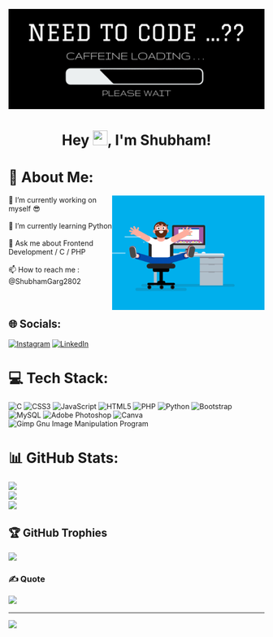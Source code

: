 ![](https://github.com/ShubhamGarg2802/ShubhamGarg2802/blob/main/banner.png)

<h1 align="center">Hey <img src="https://github.com/TheDudeThatCode/TheDudeThatCode/blob/master/Assets/Hi.gif" height = "29px" width = "29px">, I'm <strong>Shubham!</strong></h1>

# 💫 About Me:
<img align="right" alt="coding" width="300" src="https://github.com/ShubhamGarg2802/ShubhamGarg2802/blob/main/coding.gif">
🔭 I’m currently working on myself 😎<br><br>🌱 I’m currently learning Python<br><br>💬 Ask me about Frontend Development / C / PHP <br><br>📫 How to reach me : @ShubhamGarg2802 <br><br><br>


## 🌐 Socials:
[![Instagram](https://img.shields.io/badge/Instagram-%23E4405F.svg?logo=Instagram&logoColor=white)](https://instagram.com/shubham_garg03) [![LinkedIn](https://img.shields.io/badge/LinkedIn-%230077B5.svg?logo=linkedin&logoColor=white)](https://linkedin.com/in/shubham-garg-b2797021b) 

# 💻 Tech Stack:
![C](https://img.shields.io/badge/c-%2300599C.svg?style=for-the-badge&logo=c&logoColor=white) ![CSS3](https://img.shields.io/badge/css3-%231572B6.svg?style=for-the-badge&logo=css3&logoColor=white) ![JavaScript](https://img.shields.io/badge/javascript-%23323330.svg?style=for-the-badge&logo=javascript&logoColor=%23F7DF1E) ![HTML5](https://img.shields.io/badge/html5-%23E34F26.svg?style=for-the-badge&logo=html5&logoColor=white) ![PHP](https://img.shields.io/badge/php-%23777BB4.svg?style=for-the-badge&logo=php&logoColor=white) ![Python](https://img.shields.io/badge/python-3670A0?style=for-the-badge&logo=python&logoColor=ffdd54) ![Bootstrap](https://img.shields.io/badge/bootstrap-%23563D7C.svg?style=for-the-badge&logo=bootstrap&logoColor=white) ![MySQL](https://img.shields.io/badge/mysql-%2300f.svg?style=for-the-badge&logo=mysql&logoColor=white) ![Adobe Photoshop](https://img.shields.io/badge/adobephotoshop-%2331A8FF.svg?style=for-the-badge&logo=adobephotoshop&logoColor=white) ![Canva](https://img.shields.io/badge/Canva-%2300C4CC.svg?style=for-the-badge&logo=Canva&logoColor=white) ![Gimp Gnu Image Manipulation Program](https://img.shields.io/badge/Gimp-657D8B?style=for-the-badge&logo=gimp&logoColor=FFFFFF)
# 📊 GitHub Stats:
![](https://github-readme-stats.vercel.app/api?username=ShubhamGarg2802&theme=vision-friendly-dark&hide_border=false&include_all_commits=false&count_private=false)<br/>
![](https://github-readme-streak-stats.herokuapp.com/?user=ShubhamGarg2802&theme=vision-friendly-dark&hide_border=false)<br/>
![](https://github-readme-stats.vercel.app/api/top-langs/?username=ShubhamGarg2802&theme=vision-friendly-dark&hide_border=false&include_all_commits=false&count_private=false&layout=compact)

## 🏆 GitHub Trophies
![](https://github-profile-trophy.vercel.app/?username=ShubhamGarg2802&theme=juicyfresh&no-frame=false&no-bg=false&margin-w=4)

### ✍️ Quote
![](https://quotes-github-readme.vercel.app/api?type=horizontal&theme=radical)

---
[![](https://visitcount.itsvg.in/api?id=ShubhamGarg2802&icon=0&color=7)](https://visitcount.itsvg.in)
